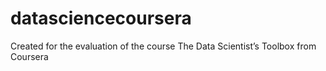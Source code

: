 # datasciencecoursera
Created for the evaluation of the course The Data Scientist’s Toolbox from Coursera
